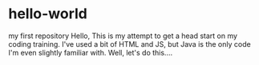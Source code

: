 # hello-world
my first repository 
Hello,
This is my attempt to get a head start on my coding training.
I've used a bit of HTML and JS, but Java is the only code I'm even slightly familiar with. 
Well, let's do this....
